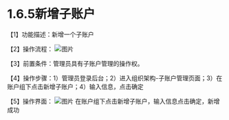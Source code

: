 # 1.6.5新增子账户

【1】功能描述：新增一个子账户

【2】操作流程：
![图片](~@img/1/1.6.5_p1.png)

【3】前置条件：管理员具有子账户管理的操作权。

【4】操作步骤：1）管理员登录后台；2）进入组织架构-子账户管理页面；3）在账户组下点击新增子账户；4）输入信息，点击确定

【5】操作界面：
![图片](~@img/1/1.6.5_p2.png)
在账户组下点击新增子账户，输入信息点击确定，新增成功